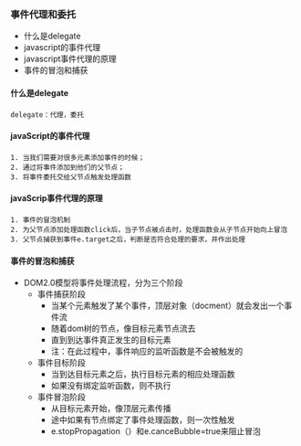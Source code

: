 ### 事件代理和委托
+ 什么是delegate
+ javascript的事件代理
+ javascript事件代理的原理
+ 事件的冒泡和捕获

#### 什么是delegate
```
delegate：代理，委托
```

#### javaScript的事件代理
```
1. 当我们需要对很多元素添加事件的时候；
2. 通过将事件添加到他们的父节点；
3. 将事件委托交给父节点触发处理函数
```

#### javaScrip事件代理的原理
```
1. 事件的冒泡机制
2. 为父节点添加处理函数click后，当子节点被点击时，处理函数会从子节点开始向上冒泡
3. 父节点捕获到事件e.target之后，判断是否符合处理的要求，并作出处理
```

#### 事件的冒泡和捕获

+ DOM2.0模型将事件处理流程，分为三个阶段
	- 事件捕获阶段
		* 当某个元素触发了某个事件，顶层对象（docment）就会发出一个事件流
		* 随着dom树的节点，像目标元素节点流去
		* 直到到达事件真正发生的目标元素
		* 注：在此过程中，事件响应的监听函数是不会被触发的
	- 事件目标阶段
		* 当到达目标元素之后，执行目标元素的相应处理函数
		* 如果没有绑定监听函数，则不执行
	- 事件冒泡阶段
		* 从目标元素开始，像顶层元素传播
		* 途中如果有节点绑定了事件处理函数，则一次性触发
		* e.stopPropagation（）和e.canceBubble=true来阻止冒泡
